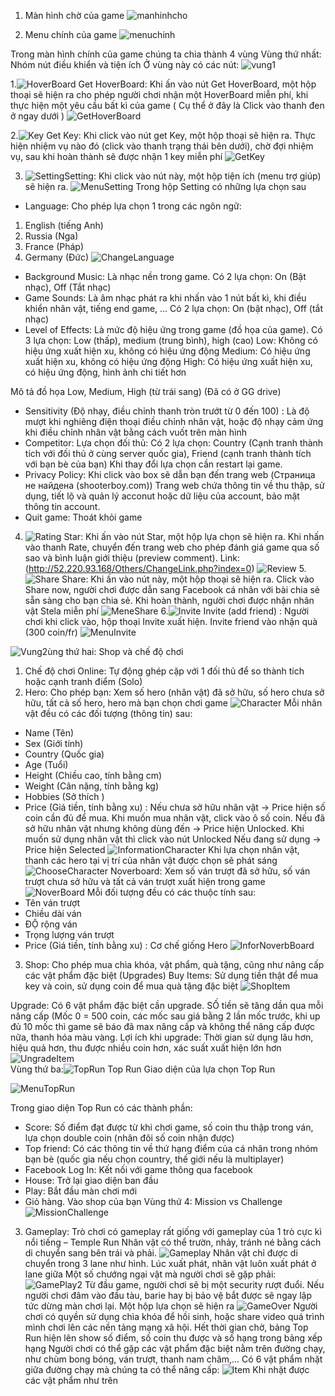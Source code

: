 1.	Màn hình chờ của game
![manhinhcho](https://user-images.githubusercontent.com/104510473/207633201-50c5400b-51bf-4fca-a1f6-ca21c31179e6.png)

2.	Menu chính của game
![menuchinh](https://user-images.githubusercontent.com/104510473/207633805-05acda0e-6508-4a2a-9eda-0e2da6823ce2.png)

Trong màn hình chính của game chúng ta chia thành 4 vùng
Vùng thứ nhất: Nhóm nút điều khiển và tiện ích
Ở vùng này có các nút:
![vung1](https://user-images.githubusercontent.com/104510473/207634326-887e1006-ce8a-4dca-b906-b29113a97312.png)






1.![HoverBoard](https://user-images.githubusercontent.com/104510473/207635215-6856ce58-d64b-49f4-8999-e629bbffb73a.png)	Get HoverBoard: Khi ấn vào nút Get HoverBoard, một hộp thoại sẽ hiện ra cho phép người chơi nhận một HoverBoard miễn phí, khi thực hiện một yêu cầu bất kì của game ( Cụ thể ở đây là Click vào thanh đen ở ngay dưới )
![GetHoverBoard](https://user-images.githubusercontent.com/104510473/207635227-94495017-dc4f-48cd-b043-1a5c1f12f55c.png)


2.![Key](https://user-images.githubusercontent.com/104510473/207638799-f5b51a84-76c3-449e-95ca-422257739326.png)	Get Key: Khi click vào nút get Key, một hộp thoại sẽ hiện ra. Thực hiện nhiệm vụ nào đó (click vào thanh trạng thái bên dưới), chờ đợi nhiệm vụ, sau khi hoàn thành sẽ được nhận 1 key miễn phí
![GetKey](https://user-images.githubusercontent.com/104510473/207639125-78b454a4-af81-4c86-b4bc-bef2996c1b8c.png)

3.	![Setting](https://user-images.githubusercontent.com/104510473/207639210-e638b23b-d448-4f20-8127-10b5ff9ef9bd.png)Setting: Khi click vào nút này, một hộp tiện ích (menu trợ giúp) sẽ hiện ra.
![MenuSetting](https://user-images.githubusercontent.com/104510473/207639310-00cdefab-3c59-49f8-995c-ebaa062df64c.png)
Trong hộp Setting có những lựa chọn sau
-	Language: Cho phép lựa chọn 1 trong các ngôn ngữ:
1.	English (tiếng Anh)
2.	Russia (Nga)
3.	France (Pháp)
4.	Germany (Đức)
![ChangeLanguage](https://user-images.githubusercontent.com/104510473/207639531-c0cff73e-9569-45cd-8c13-f2a32662267f.png)
-	Background Music: Là nhạc nền trong game. 
Có 2 lựa chọn: On (Bật nhạc), Off (Tắt nhạc)
-	Game Sounds: Là âm nhạc phát ra khi nhấn vào 1 nút bất kì, khi điều khiển nhân vật, tiếng end game, …
Có 2 lựa chọn: On (bật nhạc), Off (tắt nhạc)
-	Level of Effects: Là mức độ hiệu ứng trong game (đồ họa của game).
Có 3 lựa chọn: Low (thấp), medium (trung bình), high (cao)
Low: Không có hiệu ứng xuất hiện xu, không có hiệu ứng động
Medium: Có hiệu ứng xuất hiện xu, không có hiệu ứng động
High: Có hiệu ứng xuất hiện xu, có hiệu ứng động, hình ảnh chi tiết hơn

Mô tả đồ họa Low, Medium, High (từ trái sang) (Đã có ở GG drive)
-	Sensitivity (Độ nhạy, điều chỉnh thanh tròn trướt từ 0 đến 100) : Là độ mượt khi nghiêng điện thoại điều chỉnh nhân vật, hoặc độ nhạy cảm ứng khi điều chỉnh nhân vật bằng cách vuốt trên màn hình
-	Competitor: Lựa chọn đối thủ: Có 2 lựa chọn: Country (Cạnh tranh thành tích với đối thủ ở cùng server quốc gia), Friend (cạnh tranh thành tích với bạn bè của bạn)
Khi thay đổi lựa chọn cần restart lại game.
-	Privacy Policy: Khi click vào box sẽ dẫn bạn đến trang web (Страница не найдена (shooterboy.com)) Trang web chứa thông tin về thu thập, sử dụng, tiết lộ và quản lý acconut hoặc dữ liệu của account, bảo mật thông tin account.
-	Quit game: Thoát khỏi game


4. ![Rating](https://user-images.githubusercontent.com/104510473/207639689-45a7bf8d-d838-4f70-9df2-9ce8cf108c38.png)	Star: Khi ấn vào nút Star, một hộp lựa chọn sẽ hiện ra. Khi nhấn vào thanh Rate, chuyển đến trang web cho phép đánh giá game qua số sao và bình luận giới thiệu (preview comment). Link: (http://52.220.93.168/Others/ChangeLink.php?index=0) 
![Review](https://user-images.githubusercontent.com/104510473/207639877-94f1e3c1-e0a0-4a75-babf-00c0a4f86426.png)
5.![Share](https://user-images.githubusercontent.com/104510473/207639950-b223a8e2-3eed-415a-b282-304d0b98a0fd.png)	Share: Khi ấn vào nút này, một hộp thoại sẽ hiện ra. Click vào Share now, người chơi được dẫn sang Facebook cá nhân với bài chia sẻ sẵn sàng cho bạn chia sẻ.
Khi hoàn thành, người chơi được nhận nhân vật Stela miễn phí
![MeneShare](https://user-images.githubusercontent.com/104510473/207640042-c93cd9c6-ede6-4be1-8e48-194033ec6660.png)
6.![Invite](https://user-images.githubusercontent.com/104510473/207640233-100c829d-fac9-4d43-99ad-e7af1cbab78e.png)	Invite (add friend) : Người chơi khi click vào, hộp thoại Invite xuất hiện. Invite friend vào nhận quà (300 coin/fr)
![MenuInvite](https://user-images.githubusercontent.com/104510473/207640422-0364337c-c323-480f-98ba-158c728d45fc.png)

![Vung2](https://user-images.githubusercontent.com/104510473/207640494-6d05d771-5c1d-42e8-b145-029580a14ece.png)ùng thứ hai: Shop và chế độ chơi
1.	Chế độ chơi Online: Tự động ghép cặp với 1 đối thủ để so thành tích hoặc cạnh tranh điểm (Solo)
2.	Hero: Cho phép bạn: Xem số hero (nhân vật) đã sở hữu, số hero chưa sở hữu, tất cả số hero, hero mà bạn chọn chơi game
![Character](https://user-images.githubusercontent.com/104510473/207640603-06e4f63b-ebea-4561-9707-55a6bbf8cca6.png)
Mỗi nhân vật đều có các đối tượng (thông tin) sau:

-	Name (Tên)
-	Sex (Giới tính)
-	Country (Quốc gia)
-	Age (Tuổi)
-	Height (Chiều cao, tính bằng cm)
-	Weight (Cân nặng, tính bằng kg)
-	Hobbies (Sở thích )
-	Price (Giá tiền, tính bằng xu) : 
Nếu chưa sở hữu nhân vật -> Price hiện số coin cần đủ để mua. Khi muốn mua nhân vật, click vào ô số coin.
Nếu đã sở hữu nhân vật nhưng không dùng đến -> Price hiện Unlocked. Khi muốn sử dụng nhân vật thì click vào nút Unlocked
Nếu đang sử dụng -> Price hiện Selected
![InformationCharacter](https://user-images.githubusercontent.com/104510473/207640708-dcdcf108-202e-4f76-956d-6c2380911fc8.png)
Khi lựa chọn nhân vật, thanh các hero tại vị trí của nhân vật được chọn sẽ phát sáng 
![ChooseCharacter](https://user-images.githubusercontent.com/104510473/207640908-6b2e8964-9d5a-47a1-b18a-cac507e08328.png)
Noverboard: Xem số ván trượt đã sở hữu, số ván trượt chưa sở hữu và tất cả ván trượt xuất hiện trong game
![NoverBoard](https://user-images.githubusercontent.com/104510473/207640976-d13c82c4-210f-439e-987b-08fcdab745a8.png)
Mỗi đối tượng đều có các thuộc tính sau:
-	Tên ván trượt
-	Chiều dài ván
-	ĐỘ rộng ván
-	Trọng lượng ván trượt
-	Price (Giá tiền, tính bằng xu) :  Cơ chế giống Hero
![InforNoverbBoard](https://user-images.githubusercontent.com/104510473/207641110-6cb83abd-dcd8-4292-a1e7-aead052a9acb.png)

3.	Shop: Cho phép mua chìa khóa, vật phẩm, quà tặng, cũng như nâng cấp các vật phẩm đặc biệt (Upgrades)
Buy Items: Sử dụng tiền thật để mua key và coin, sử dụng coin để mua quà tặng đặc biệt 
![ShopItem](https://user-images.githubusercontent.com/104510473/207641246-219ba3b1-67df-4fe0-bcd5-e6d355c7b818.png)
 
Upgrade: Có 6 vật phẩm đặc biệt cần upgrade. SỐ tiền sẽ tăng dần qua mỗi nâng cấp (Mốc 0 = 500 coin, các mốc sau giá bằng 2 lần mốc trước, khi up đủ 10 mốc thì game sẽ báo đã max nâng cấp và không thể nâng cấp được nữa, thanh hóa màu vàng.
Lợi ích khi upgrade: Thời gian sử dụng lâu hơn, hiệu quả hơn, thu được nhiều coin hơn, xác suất xuất hiện lớn hơn
![UngradeItem](https://user-images.githubusercontent.com/104510473/207641384-7d4058c9-f125-4066-a855-37efa0efb5cb.png)  
Vùng thứ ba:![TopRun](https://user-images.githubusercontent.com/104510473/207642155-72ab33ef-1493-47dd-8c01-aaba894e45c4.png) Top Run
Giao diện của lựa chọn Top Run

![MenuTopRun](https://user-images.githubusercontent.com/104510473/207642237-b30e8b3c-85d8-4839-86dd-c8d8035e18a8.png)



Trong giao diện Top Run có các thành phần:
-	Score: Số điểm đạt được từ khi chơi game, số coin thu thập trong ván, lựa chọn double coin (nhân đôi số coin nhận được)
-	Top friend: Có các thông tin về thứ hạng điểm của cá nhân trong nhóm bạn bè (quốc gia nếu chọn country, thế giới nếu là multiplayer)
-	Facebook Log In: Kết nối với game thông qua facebook
-	House: Trở lại giao diện ban đầu
-	Play: Bắt đầu màn chơi mới
-	Giỏ hàng. Vào shop của bạn
Vùng thứ 4: Mission vs Challenge 
![MissionChallenge](https://user-images.githubusercontent.com/104510473/207642311-e192e097-6371-4430-b9dd-479a70a7c7f6.png)
3.	Gameplay: Trò chơi có gameplay rất giống với gameplay của 1 trò cực kì nổi tiếng – Temple Run
Nhân vật có thể trườn, nhảy, tránh né bằng cách di chuyển sang bên trái và phải.
![Gameplay](https://user-images.githubusercontent.com/104510473/207642369-70fb4815-c427-4774-aa5e-42ee6e5a4a70.png)
Nhân vật chỉ được di chuyển trong 3 lane như hình. Lúc xuất phát, nhân vật luôn xuất phát ở lane giữa
Một số chướng ngại vật mà người chơi sẽ gặp phải:
![GamePlay2](https://user-images.githubusercontent.com/104510473/207643078-b87a0e90-be81-4cc8-b5fb-b6ea1bac4853.png)
Từ đầu game, người chơi sẽ bị một security rượt đuổi. Nếu người chơi đâm vào đầu tàu, barie hay bị bảo vệ bắt được sẽ ngay lập tức dừng màn chơi lại. Một hộp lựa chọn sẽ hiện ra
![GameOver](https://user-images.githubusercontent.com/104510473/207643213-8c638d83-a18d-448f-baf0-acc099a36963.png)
Người chơi có quyền sử dụng chìa khóa để hồi sinh, hoặc share video quá trình mình chơi lên các nền tảng mạng xã hội. Hết thời gian chờ, bảng Top Run hiện lên show số điểm, số coin thu được và số hạng trong bảng xếp hạng
Người chơi có thể gặp các vật phẩm đặc biệt nằm trên đường chạy, như chùm bong bóng, ván trượt, thanh nam châm,…
Có 6 vật phẩm nhặt giữa đường chạy mà chúng ta có thể nâng cấp:
![Item](https://user-images.githubusercontent.com/104510473/207643381-58fb1a4e-1e35-4f67-ae80-ca84e377d9e8.png)
Khi nhặt được các vật phẩm như trên
